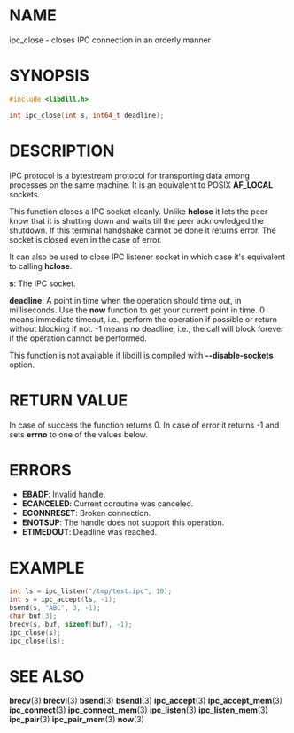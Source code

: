 # NAME

ipc_close - closes IPC connection in an orderly manner

# SYNOPSIS

```c
#include <libdill.h>

int ipc_close(int s, int64_t deadline);
```

# DESCRIPTION

IPC  protocol is a bytestream protocol for transporting data among
processes on the same machine.  It is an equivalent to POSIX
**AF_LOCAL** sockets.

This function closes a IPC socket cleanly. Unlike **hclose** it lets
the peer know that it is shutting down and waits till the peer
acknowledged the shutdown. If this terminal handshake cannot be
done it returns error. The socket is closed even in the case of
error.

It can also be used to close IPC listener socket in which case it's
equivalent to calling **hclose**.

**s**: The IPC socket.

**deadline**: A point in time when the operation should time out, in milliseconds. Use the **now** function to get your current point in time. 0 means immediate timeout, i.e., perform the operation if possible or return without blocking if not. -1 means no deadline, i.e., the call will block forever if the operation cannot be performed.

This function is not available if libdill is compiled with **--disable-sockets** option.

# RETURN VALUE

In case of success the function returns 0. In case of error it returns -1 and sets **errno** to one of the values below.

# ERRORS

* **EBADF**: Invalid handle.
* **ECANCELED**: Current coroutine was canceled.
* **ECONNRESET**: Broken connection.
* **ENOTSUP**: The handle does not support this operation.
* **ETIMEDOUT**: Deadline was reached.

# EXAMPLE

```c
int ls = ipc_listen("/tmp/test.ipc", 10);
int s = ipc_accept(ls, -1);
bsend(s, "ABC", 3, -1);
char buf[3];
brecv(s, buf, sizeof(buf), -1);
ipc_close(s);
ipc_close(ls);
```
# SEE ALSO

**brecv**(3) **brecvl**(3) **bsend**(3) **bsendl**(3) **ipc_accept**(3) **ipc_accept_mem**(3) **ipc_connect**(3) **ipc_connect_mem**(3) **ipc_listen**(3) **ipc_listen_mem**(3) **ipc_pair**(3) **ipc_pair_mem**(3) **now**(3) 
